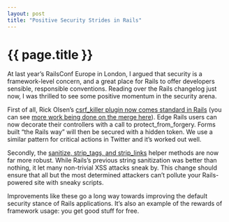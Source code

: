 ```yaml
---
layout: post
title: "Positive Security Strides in Rails"
---
```


{{ page.title }}
================

At last year’s RailsConf Europe in London, I argued that security is a framework-level concern, and a great place for Rails to offer developers sensible, responsible conventions. Reading over the Rails changelog just now, I was thrilled to see some positive momentum in the security arena.

First of all, Rick Olsen’s [csrf\_killer plugin now comes standard in Rails](http://dev.rubyonrails.org/changeset/7592) (you can see [more work being done on the merge here](http://dev.rubyonrails.org/changeset/7596)). Edge Rails users can now decorate their controllers with a call to protect\_from\_forgery. Forms built “the Rails way” will then be secured with a hidden token. We use a similar pattern for critical actions in Twitter and it’s worked out well.

Secondly, the [sanitize, strip\_tags, and strip\_links](http://dev.rubyonrails.org/changeset/7589) helper methods are now far more robust. While Rails’s previous string sanitization was better than nothing, it let many non-trivial XSS attacks sneak by. This change should ensure that all but the most determined attackers can’t pollute your Rails-powered site with sneaky scripts.

Improvements like these go a long way towards improving the default security stance of Rails applications. It’s also an example of the rewards of framework usage: you get good stuff for free.
